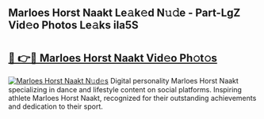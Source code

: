 ## Marloes Horst Naakt Le𝚊k𝚎d N𝚞𝚍e - Part-LgZ Vid𝚎o Photos Le𝚊ks iIa5S

# <h2><a href="http://fb104qf.evod.top/?m=Marloes+Horst+Naakt">🔗 👉🔴 Marloes Horst Naakt Vid𝚎o Ph𝚘t𝚘s</a></h2>

[![Marloes Horst Naakt N𝚞d𝚎s](https://i.imgur.com/8V9OHl7.gif)](http://fb104qf.evod.top/?m=Marloes+Horst+Naakt)
Digital personality Marloes Horst Naakt specializing in dance and lifestyle content on social platforms. Inspiring athlete Marloes Horst Naakt, recognized for their outstanding achievements and dedication to their sport. 
